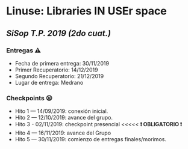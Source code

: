# Linuse: Libraries IN USEr space
## _SiSop T.P. 2019 (2do cuat.)_

### Entregas :warning:
* Fecha de primera entrega: 30/11/2019
* Primer Recuperatorio: 14/12/2019
* Segundo Recuperatorio: 21/12/2019
* Lugar de entrega: Medrano

### Checkpoints :tired_face:
* Hito 1 — 14/09/2019: conexión inicial.
* Hito 2 — 12/10/2019: avance del grupo.
* Hito 3 - 02/11/2019: checkpoint presencial <<<<< __:exclamation: OBLIGATORIO :exclamation:__
* Hito 4 — 16/11/2019: avance del Grupo
* Hito 5 — 30/11/2019: comienzo de entregas finales/morimos.
